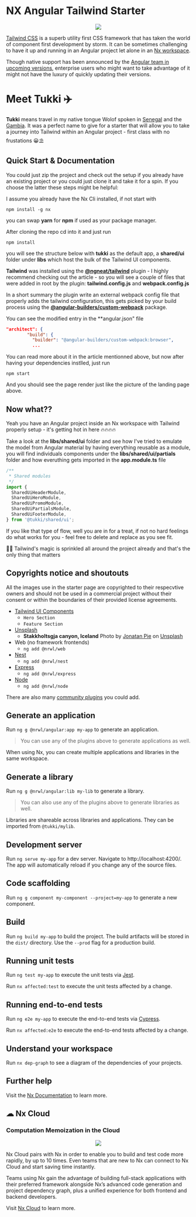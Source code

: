 # NX Angular Tailwind Starter

<p align="center"><img src="https://raw.githubusercontent.com/adyngom/nx-angular-tailwind-starter/readme-media/images/nx-angular-tailwind-starter.jpg"></p>

[Tailwind CSS](https://tailwindcss.com/) is a superb utility first CSS framework that has taken the world of component first development by storm. It can be sometimes challenging to have it up and running in an Angular project let alone in an [Nx workspace](https://nx.dev).

Though native support has been announced by the [Angular team in upcoming versions](https://github.com/angular/angular-cli/commit/73b409881f71a8235769a345356dcde3c568d0c3), enterprise users who might want to take advantage of it might not have the luxury of quickly updating their versions.

# Meet Tukki ✈️

**Tukki** means travel in my native tongue Wolof spoken in [Senegal](https://www.cnn.com/travel/article/senegal-travel-parts-unknown/index.html) and the [Gambia](https://www.lonelyplanet.com/the-gambia). It was a perfect name to give for a starter that will allow you to take a journey into Tailwind within an Angular project - first class with no frustations 😀⛱️

## Quick Start & Documentation

You could just zip the project and check out the setup if you already have an existing project or you could just clone it and take it for a spin. If you choose the latter these steps might be helpful:

I assume you already have the Nx Cli installed, if not start with

```
npm install -g nx
```

you can swap **yarn** for **npm** if used as your package manager.

After cloning the repo cd into it and just run

```
npm install
```

you will see the structure below with **tukki** as the default app, a **shared/ui** folder under **libs** which host the bulk of the Tailwind UI components.

**Tailwind** was installed using the [**@ngneat/tailwind**](https://github.com/ngneat/tailwind) plugin - I highly recommend checking out the article - so you will see a couple of files that were added in root by the plugin: **tailwind.config.js** and **webpack.config.js**

In a short summary the plugin write an external webpack config file that properly adds the tailwind configuration, this gets picked by your build process using the [**@angular-builders/custom-webpack**](https://www.npmjs.com/package/@angular-builders/custom-webpack) package.

You can see the modified entry in the \*\*angular.json" file

```json
"architect": {
        "build": {
          "builder": "@angular-builders/custom-webpack:browser",
          ...
```

You can read more about it in the article mentionned above, but now after having your dependencies instlled, just run

```
npm start
```

And you should see the page render just like the picture of the landing page above.

## Now what??

Yeah you have an Angular project inside an Nx workspace with Tailwind properly setup - it's getting hot in here 🔥🔥🔥🔥

Take a look at the **libs/shared/ui** folder and see how I've tried to emulate the model from Angular material by having everything reusable as a module, you will find individuals components under the **libs/shared/ui/partials** folder and how everuthing gets imported in the **app.module.ts** file

```javascript
/**
 * Shared modules
 */
import {
  SharedUiHeaderModule,
  SharedUiHeroModule,
  SharedUiPromoModule,
  SharedUiPartialsModule,
  SharedUiFooterModule,
} from '@tukki/shared/ui';
```

If you like that type of flow, well you are in for a treat, if not no hard feelings do what works for you - feel free to delete and replace as you see fit.

🧙🏾 Tailwind's magic is sprinkled all around the project already and that's the only thing that matters

## Copyrights notice and shoutouts

All the images use in the starter page are copyrighted to their respecvtive owners and should not be used in a commercial project without their consent or within the boundaries of their provided license agreements.

- [Tailwind UI Components](https://tailwindui.com/preview)
  - `Hero Section`
  - `Feature Section`
- [Unsplash](https://unsplash.com/)
  - **Stakkholtsgja canyon, Iceland** <span>Photo by <a href="https://unsplash.com/@r3dmax?utm_source=unsplash&amp;utm_medium=referral&amp;utm_content=creditCopyText">Jonatan Pie</a> on <a href="https://unsplash.com/s/photos/northern-lights?utm_source=unsplash&amp;utm_medium=referral&amp;utm_content=creditCopyText">Unsplash</a></span>
- Web (no framework frontends)
  - `ng add @nrwl/web`
- [Nest](https://nestjs.com)
  - `ng add @nrwl/nest`
- [Express](https://expressjs.com)
  - `ng add @nrwl/express`
- [Node](https://nodejs.org)
  - `ng add @nrwl/node`

There are also many [community plugins](https://nx.dev/nx-community) you could add.

## Generate an application

Run `ng g @nrwl/angular:app my-app` to generate an application.

> You can use any of the plugins above to generate applications as well.

When using Nx, you can create multiple applications and libraries in the same workspace.

## Generate a library

Run `ng g @nrwl/angular:lib my-lib` to generate a library.

> You can also use any of the plugins above to generate libraries as well.

Libraries are shareable across libraries and applications. They can be imported from `@tukki/mylib`.

## Development server

Run `ng serve my-app` for a dev server. Navigate to http://localhost:4200/. The app will automatically reload if you change any of the source files.

## Code scaffolding

Run `ng g component my-component --project=my-app` to generate a new component.

## Build

Run `ng build my-app` to build the project. The build artifacts will be stored in the `dist/` directory. Use the `--prod` flag for a production build.

## Running unit tests

Run `ng test my-app` to execute the unit tests via [Jest](https://jestjs.io).

Run `nx affected:test` to execute the unit tests affected by a change.

## Running end-to-end tests

Run `ng e2e my-app` to execute the end-to-end tests via [Cypress](https://www.cypress.io).

Run `nx affected:e2e` to execute the end-to-end tests affected by a change.

## Understand your workspace

Run `nx dep-graph` to see a diagram of the dependencies of your projects.

## Further help

Visit the [Nx Documentation](https://nx.dev/angular) to learn more.

## ☁ Nx Cloud

### Computation Memoization in the Cloud

<p align="center"><img src="https://raw.githubusercontent.com/nrwl/nx/master/images/nx-cloud-card.png"></p>

Nx Cloud pairs with Nx in order to enable you to build and test code more rapidly, by up to 10 times. Even teams that are new to Nx can connect to Nx Cloud and start saving time instantly.

Teams using Nx gain the advantage of building full-stack applications with their preferred framework alongside Nx’s advanced code generation and project dependency graph, plus a unified experience for both frontend and backend developers.

Visit [Nx Cloud](https://nx.app/) to learn more.
